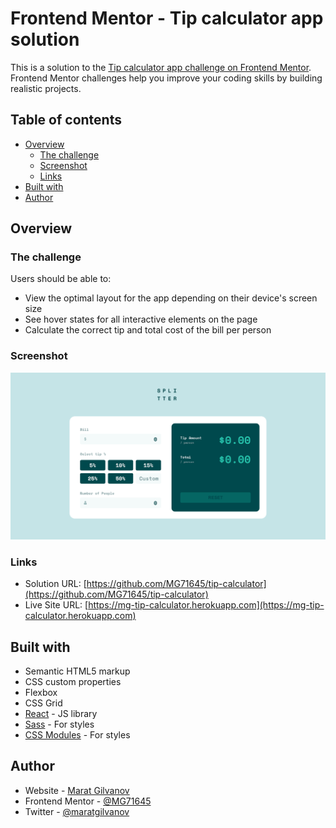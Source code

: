 # Frontend Mentor - Tip calculator app solution

This is a solution to the [Tip calculator app challenge on Frontend Mentor](https://www.frontendmentor.io/challenges/tip-calculator-app-ugJNGbJUX). Frontend Mentor challenges help you improve your coding skills by building realistic projects.

## Table of contents

- [Overview](#overview)
    - [The challenge](#the-challenge)
    - [Screenshot](#screenshot)
    - [Links](#links)
- [Built with](#built-with)
- [Author](#author)

## Overview

### The challenge

Users should be able to:

- View the optimal layout for the app depending on their device's screen size
- See hover states for all interactive elements on the page
- Calculate the correct tip and total cost of the bill per person

### Screenshot

![](./screenshot.png)

### Links

- Solution URL: [https://github.com/MG71645/tip-calculator](https://github.com/MG71645/tip-calculator)
- Live Site URL: [https://mg-tip-calculator.herokuapp.com](https://mg-tip-calculator.herokuapp.com)

## Built with

- Semantic HTML5 markup
- CSS custom properties
- Flexbox
- CSS Grid
- [React](https://reactjs.org/) - JS library
- [Sass](https://sasslang.com) - For styles
- [CSS Modules](https://github.com/css-modules/css-modules) - For styles

## Author

- Website - [Marat Gilvanov](https://www.origami.kz)
- Frontend Mentor - [@MG71645](https://www.frontendmentor.io/profile/MG71645)
- Twitter - [@maratgilvanov](https://www.twitter.com/maratgilvanov)

